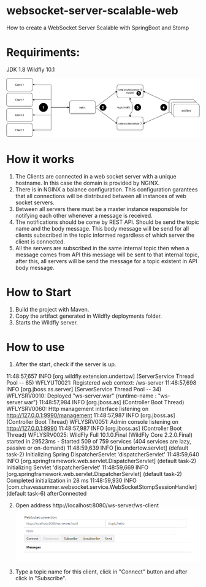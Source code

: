 # websocket-server-scalable-web
How to create a WebSocket Server Scalable with SpringBoot and Stomp

# Requiriments:
JDK 1.8
Wildfly 10.1

 ![arch](https://github.com/edubritochaves/websocket-server-scalable-web/blob/master/repo/arch.png)
 
# How it works
1. The Clients are connected in a web socket server with a unique hostname. In this case the domain is provided by NGINX.
2. There is in NGINX a balance configuration. This configuration garantees that all connections will be distribuied between all instances of web socket servers.
3. Between all servers there must be a master instance responsible for notifying each other whenever a message is received.
4. The notifications should be come by REST API.  Should be send the topic name and the body message. This body message will be send for all clients subscribed in the topic informed regardless of which server the client is connected.
5. All the servers are subscribed in the same internal topic then when a message comes from API this message will be sent to that internal topic, after this, all servers will be send the message for a topic existent in API body message.

# How to Start
1. Build the project with Maven.
2. Copy the artifact generated in Wildfly deployments folder.
3. Starts the Wildfly server.

# How to use
1. After the start, check if the server is up.

11:48:57,657 INFO  [org.wildfly.extension.undertow] (ServerService Thread Pool -- 65) WFLYUT0021: Registered web context: /ws-server
11:48:57,698 INFO  [org.jboss.as.server] (ServerService Thread Pool -- 34) WFLYSRV0010: Deployed "ws-server.war" (runtime-name : "ws-server.war")
11:48:57,984 INFO  [org.jboss.as] (Controller Boot Thread) WFLYSRV0060: Http management interface listening on http://127.0.0.1:9990/management
11:48:57,987 INFO  [org.jboss.as] (Controller Boot Thread) WFLYSRV0051: Admin console listening on http://127.0.0.1:9990
11:48:57,987 INFO  [org.jboss.as] (Controller Boot Thread) WFLYSRV0025: WildFly Full 10.1.0.Final (WildFly Core 2.2.0.Final) started in 29523ms - Started 509 of 759 services (404 services are lazy, passive or on-demand)
11:48:59,639 INFO  [io.undertow.servlet] (default task-2) Initializing Spring DispatcherServlet 'dispatcherServlet'
11:48:59,640 INFO  [org.springframework.web.servlet.DispatcherServlet] (default task-2) Initializing Servlet 'dispatcherServlet'
11:48:59,669 INFO  [org.springframework.web.servlet.DispatcherServlet] (default task-2) Completed initialization in 28 ms
11:48:59,930 INFO  [com.chavessummer.websocket.service.WebSocketStompSessionHandler] (default task-6) afterConnected

2. Open address http://localhost:8080/ws-server/ws-client
![client](https://github.com/edubritochaves/websocket-server-scalable-web/blob/master/repo/client.png)

3. Type a topic name for this client, click in "Connect" button and after click in "Subscribe".

